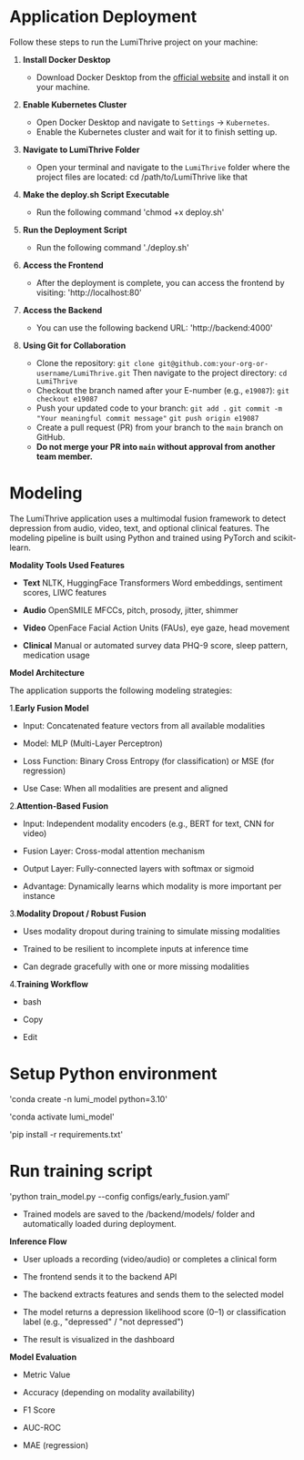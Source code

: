 # Application Deployment

Follow these steps to run the LumiThrive project on your machine:

1. **Install Docker Desktop**  
   - Download Docker Desktop from the [official website](https://www.docker.com/products/docker-desktop) and install it on your machine.

2. **Enable Kubernetes Cluster**  
   - Open Docker Desktop and navigate to `Settings` -> `Kubernetes`.
   - Enable the Kubernetes cluster and wait for it to finish setting up.

3. **Navigate to LumiThrive Folder**  
   - Open your terminal and navigate to the `LumiThrive` folder where the project files are located:
   cd /path/to/LumiThrive like that

4. **Make the deploy.sh Script Executable**  
    - Run the following command
    'chmod +x deploy.sh'

5. **Run the Deployment Script**  
    - Run the following command 
    './deploy.sh'

6. **Access the Frontend**  
    - After the deployment is complete, you can access the frontend by visiting:
    'http://localhost:80'

7. **Access the Backend**
    - You can use the following backend URL:
    'http://backend:4000'

8. **Using Git for Collaboration**  
   - Clone the repository:
     `git clone git@github.com:your-org-or-username/LumiThrive.git`
     Then navigate to the project directory:
     `cd LumiThrive`
   - Checkout the branch named after your E-number (e.g., `e19087`):
     `git checkout e19087`
   - Push your updated code to your branch:
     `git add .`
     `git commit -m "Your meaningful commit message"`
     `git push origin e19087`
   - Create a pull request (PR) from your branch to the `main` branch on GitHub.
   - **Do not merge your PR into `main` without approval from another team member.**
  

# Modeling

The LumiThrive application uses a multimodal fusion framework to detect depression from audio, video, text, and optional clinical features. The modeling pipeline is built using Python and trained using PyTorch and scikit-learn.


**Modality	Tools Used	Features**

   - **Text**      NLTK, HuggingFace Transformers	Word embeddings, sentiment scores, LIWC features
   
   - **Audio**	   OpenSMILE	MFCCs, pitch, prosody, jitter, shimmer
   
   - **Video**	   OpenFace	Facial Action Units (FAUs), eye gaze, head movement
   
   - **Clinical**	Manual or automated survey data	PHQ-9 score, sleep pattern, medication usage

**Model Architecture**

The application supports the following modeling strategies:

1.**Early Fusion Model**
   
   - Input: Concatenated feature vectors from all available modalities
   
   - Model: MLP (Multi-Layer Perceptron)
   
   - Loss Function: Binary Cross Entropy (for classification) or MSE (for regression)
   
   - Use Case: When all modalities are present and aligned

2.**Attention-Based Fusion**
      
   - Input: Independent modality encoders (e.g., BERT for text, CNN for video)
   
   - Fusion Layer: Cross-modal attention mechanism
   
   - Output Layer: Fully-connected layers with softmax or sigmoid
   
   - Advantage: Dynamically learns which modality is more important per instance

3.**Modality Dropout / Robust Fusion**
   
   - Uses modality dropout during training to simulate missing modalities
   
   - Trained to be resilient to incomplete inputs at inference time
   
   - Can degrade gracefully with one or more missing modalities

4.**Training Workflow**

   - bash
     
   - Copy
     
   - Edit



# Setup Python environment

'conda create -n lumi_model python=3.10'

'conda activate lumi_model'

'pip install -r requirements.txt'



# Run training script


'python train_model.py --config configs/early_fusion.yaml'

- Trained models are saved to the /backend/models/ folder and automatically loaded during deployment.

  

**Inference Flow**


- User uploads a recording (video/audio) or completes a clinical form

- The frontend sends it to the backend API

- The backend extracts features and sends them to the selected model

- The model returns a depression likelihood score (0–1) or classification label (e.g., "depressed" / "not depressed")

- The result is visualized in the dashboard

  

**Model Evaluation**
- Metric	Value
  
- Accuracy	(depending on modality availability)
  
- F1 Score	
  
- AUC-ROC	
  
- MAE (regression)


